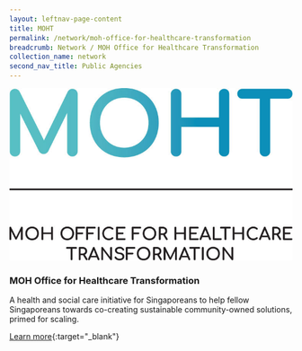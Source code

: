 ```yaml
---
layout: leftnav-page-content
title: MOHT
permalink: /network/moh-office-for-healthcare-transformation
breadcrumb: Network / MOH Office for Healthcare Transformation
collection_name: network
second_nav_title: Public Agencies
---
```


<div class="networklogo">
<a href="https://www.moht.com.sg/design4impacto">
<img src="/images/partners/MOHT-Logo.jpg" alt="1">
</a>
</div>

<h3>MOH Office for Healthcare Transformation</h3>

A health and social care initiative for Singaporeans to help fellow Singaporeans towards co-creating sustainable community-owned solutions, primed for scaling.

[Learn more](https://www.moht.com.sg/design4impact){:target="_blank"}
